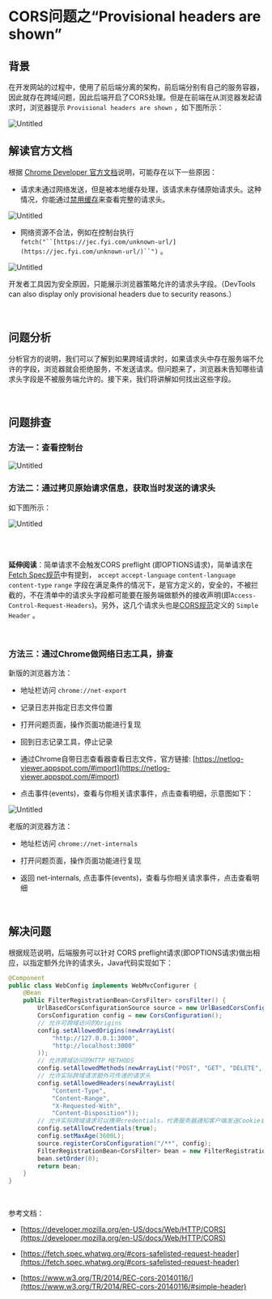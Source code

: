 # CORS问题之“Provisional headers are shown”
## 背景

在开发网站的过程中，使用了前后端分离的架构，前后端分别有自己的服务容器，因此就存在跨域问题，因此后端开启了CORS处理。但是在前端在从浏览器发起请求时，浏览器提示 `Provisional headers are shown` ，如下图所示：

![Untitled](./d8ec7ce3_Untitled.png)

## 解读官方文档

根据 [Chrome Developer 官方文档](https://developer.chrome.com/docs/devtools/network/reference/?utm_source=devtools#provisional-headers)说明，可能存在以下一些原因：

- 请求未通过网络发送，但是被本地缓存处理，该请求未存储原始请求头。这种情况，你能通过[禁用缓存](https://developer.chrome.com/docs/devtools/network/reference/?utm_source=devtools#disable-cache)来查看完整的请求头。

![Untitled](./75b68aa0_Untitled.png)

- 网络资源不合法，例如在控制台执行 `fetch("``[https://jec.fyi.com/unknown-url/](https://jec.fyi.com/unknown-url/)``")` 。

![Untitled](./e14c4077_Untitled.png)

开发者工具因为安全原因，只能展示浏览器策略允许的请求头字段。（DevTools can also display only provisional headers due to security reasons.）

<br/>

## 问题分析

分析官方的说明，我们可以了解到如果跨域请求时，如果请求头中存在服务端不允许的字段，浏览器就会拒绝服务，不发送请求。但问题来了，浏览器未告知哪些请求头字段是不被服务端允许的。接下来，我们将讲解如何找出这些字段。

<br/>

## 问题排查

### 方法一：查看控制台

![Untitled](cc356851_Untitled.png)

### 方法二：通过拷贝原始请求信息，获取当时发送的请求头

如下图所示：

![Untitled](4e628d04_Untitled.png)

<br/>

<br/>

**延伸阅读**：简单请求不会触发CORS preflight (即OPTIONS请求)，简单请求在[Fetch Spec规范](https://fetch.spec.whatwg.org/#cors-safelisted-request-header)中有提到， `accept`  `accept-language`  `content-language`  `content-type`  `range`  字段在满足条件的情况下，是官方定义的，安全的，不被拦截的，不在清单中的请求头字段都可能要在服务端做额外的接收声明(即`Access-Control-Request-Headers`)。另外，这几个请求头也是[CORS规范](https://www.w3.org/TR/2014/REC-cors-20140116/#simple-header)定义的 `Simple Header` 。

<br/>

### 方法三：通过Chrome做网络日志工具，排查

新版的浏览器方法：

- 地址栏访问 `chrome://net-export` 

- 记录日志并指定日志文件位置

- 打开问题页面，操作页面功能进行复现

- 回到日志记录工具，停止记录

- 通过Chrome自带日志查看器查看日志文件，官方链接: [https://netlog-viewer.appspot.com/#import](https://netlog-viewer.appspot.com/#import)

- 点击事件(events)，查看与你相关请求事件，点击查看明细，示意图如下：

![Untitled](21267785_Untitled.png)

老版的浏览器方法：

- 地址栏访问 `chrome://net-internals` 

- 打开问题页面，操作页面功能进行复现

- 返回 net-internals, 点击事件(events)，查看与你相关请求事件，点击查看明细

<br/>

## 解决问题

根据规范说明，后端服务可以针对 CORS preflight请求(即OPTIONS请求)做出相应，以指定额外允许的请求头，Java代码实现如下：


```java
@Component
public class WebConfig implements WebMvcConfigurer {
    @Bean
    public FilterRegistrationBean<CorsFilter> corsFilter() {
        UrlBasedCorsConfigurationSource source = new UrlBasedCorsConfigurationSource();
        CorsConfiguration config = new CorsConfiguration();
        // 允许可跨域访问的Origins
        config.setAllowedOrigins(newArrayList(
            "http://127.0.0.1:3000",
            "http://localhost:3000"
        ));
        // 允许跨域访问的HTTP METHODS
        config.setAllowedMethods(newArrayList("POST", "GET", "DELETE", "PUT", "HEAD"));
        // 允许实际跨域请求额外可传递的请求头
        config.setAllowedHeaders(newArrayList(
            "Content-Type",
            "Content-Range",
            "X-Requested-With",
            "Content-Disposition"));
        // 允许实际跨域请求可以携带credentials，代表服务器通知客户端发送Cookie或HTTP Authentication等验权信息
        config.setAllowCredentials(true);
        config.setMaxAge(3600L);
        source.registerCorsConfiguration("/**", config);
        FilterRegistrationBean<CorsFilter> bean = new FilterRegistrationBean<>(new CorsFilter(source));
        bean.setOrder(0);
        return bean;
    }
}
```

<br/>

参考文档：

- [https://developer.mozilla.org/en-US/docs/Web/HTTP/CORS](https://developer.mozilla.org/en-US/docs/Web/HTTP/CORS)

- [https://fetch.spec.whatwg.org/#cors-safelisted-request-header](https://fetch.spec.whatwg.org/#cors-safelisted-request-header)

- [https://www.w3.org/TR/2014/REC-cors-20140116/](https://www.w3.org/TR/2014/REC-cors-20140116/#simple-header)

<br/>

